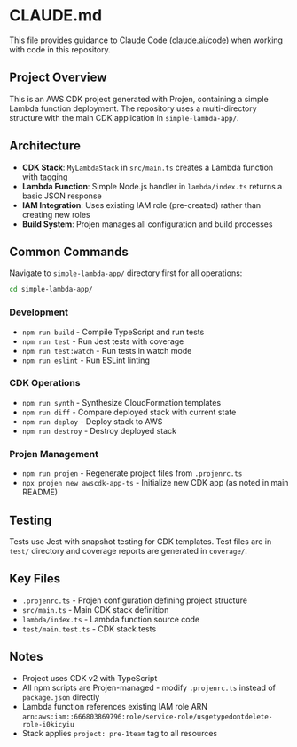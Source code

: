 # CLAUDE.md

This file provides guidance to Claude Code (claude.ai/code) when working with code in this repository.

## Project Overview

This is an AWS CDK project generated with Projen, containing a simple Lambda function deployment. The repository uses a multi-directory structure with the main CDK application in `simple-lambda-app/`.

## Architecture

- **CDK Stack**: `MyLambdaStack` in `src/main.ts` creates a Lambda function with tagging
- **Lambda Function**: Simple Node.js handler in `lambda/index.ts` returns a basic JSON response
- **IAM Integration**: Uses existing IAM role (pre-created) rather than creating new roles
- **Build System**: Projen manages all configuration and build processes

## Common Commands

Navigate to `simple-lambda-app/` directory first for all operations:

```bash
cd simple-lambda-app/
```

### Development
- `npm run build` - Compile TypeScript and run tests
- `npm run test` - Run Jest tests with coverage
- `npm run test:watch` - Run tests in watch mode
- `npm run eslint` - Run ESLint linting

### CDK Operations
- `npm run synth` - Synthesize CloudFormation templates
- `npm run diff` - Compare deployed stack with current state
- `npm run deploy` - Deploy stack to AWS
- `npm run destroy` - Destroy deployed stack

### Projen Management
- `npm run projen` - Regenerate project files from `.projenrc.ts`
- `npx projen new awscdk-app-ts` - Initialize new CDK app (as noted in main README)

## Testing

Tests use Jest with snapshot testing for CDK templates. Test files are in `test/` directory and coverage reports are generated in `coverage/`.

## Key Files

- `.projenrc.ts` - Projen configuration defining project structure
- `src/main.ts` - Main CDK stack definition
- `lambda/index.ts` - Lambda function source code
- `test/main.test.ts` - CDK stack tests

## Notes

- Project uses CDK v2 with TypeScript
- All npm scripts are Projen-managed - modify `.projenrc.ts` instead of `package.json` directly
- Lambda function references existing IAM role ARN `arn:aws:iam::666803869796:role/service-role/usgetypedontdelete-role-i0kicyiu`
- Stack applies `project: pre-1team` tag to all resources
